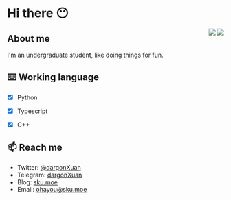 # Hi there 😶

<div align="right">
  <img align="right" src="https://github-readme-stats.vercel.app/api?username=dargonXuan&show_icons=true&count_private=true&icon_color=eed0d2&text_color=24292e&bg_color=ffffff&title_color=eed0d2&hide_title=true" />
  <img align="right" src="https://github-readme-stats.vercel.app/api/top-langs/?username=dargonXuan&layout=compact&icon_color=eed0d2&text_color=24292e&bg_color=ffffff&title_color=eed0d2&hide_title=true" />
</div>

## About me

I'm an undergraduate student, like doing things for fun.

## ⌨️ Working language

- [x] Python

- [x] Typescript

- [x] C++

## 📫 Reach me

- Twitter: [@dargonXuan](https://twitter.com/dargonXuan)
- Telegram: [dargonXuan](https://t.me/DargonXuan)
- Blog: [sku.moe](https://lz233.ac.cn/)
- Email: [ohayou@sku.moe](mailto:ohayou@sku.moe)
